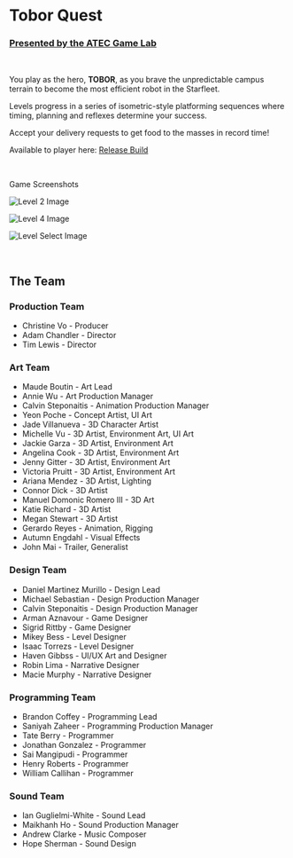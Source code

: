 # Tobor Quest
### [Presented by the ATEC Game Lab](https://atec-animgames.com/game-lab)

<br>

You play as the hero, <b>TOBOR</b>, as you brave the unpredictable campus terrain to become the most efficient robot in the Starfleet.

Levels progress in a series of isometric-style platforming sequences where timing, planning and reflexes determine your success.

Accept your delivery requests to get food to the masses in record time!

Available to player here: [Release Build](https://utdallas.box.com/shared/static/kp9rqzqfgr0qp4bz7ss5d2xwmoqsxbvc.zip)

<br>

Game Screenshots

![Level 2 Image](https://user-images.githubusercontent.com/58718468/210038395-66de68e1-0fd6-4496-a804-a54bd91d9fb0.png)

![Level 4 Image](https://user-images.githubusercontent.com/58718468/210038184-956c4260-2ca6-4470-8262-214b171e1a4e.png)

![Level Select Image](https://user-images.githubusercontent.com/58718468/210038533-fc91e6d9-74d3-41db-84e9-cddefc51c497.png)

<br>

## The Team

### Production Team
- Christine Vo - Producer
- Adam Chandler - Director
- Tim Lewis - Director

### Art Team
- Maude Boutin - Art Lead
- Annie Wu - Art Production Manager
- Calvin Steponaitis - Animation Production Manager
- Yeon Poche - Concept Artist, UI Art
- Jade Villanueva - 3D Character Artist
- Michelle Vu - 3D Artist, Environment Art, UI Art
- Jackie Garza - 3D Artist, Environment Art
- Angelina Cook - 3D Artist, Environment Art
- Jenny Gitter - 3D Artist, Environment Art
- Victoria Pruitt - 3D Artist, Environment Art
- Ariana Mendez - 3D Artist, Lighting
- Connor Dick - 3D Artist
- Manuel Domonic Romero III - 3D Art
- Katie Richard - 3D Artist
- Megan Stewart - 3D Artist
- Gerardo Reyes - Animation, Rigging
- Autumn Engdahl - Visual Effects
- John Mai - Trailer, Generalist

### Design Team
- Daniel Martinez Murillo - Design Lead
- Michael Sebastian - Design Production Manager
- Calvin Steponaitis - Design Production Manager
- Arman Aznavour - Game Designer
- Sigrid Rittby - Game Designer
- Mikey Bess - Level Designer
- Isaac Torrezs - Level Designer
- Haven Gibbss - UI/UX Art and Designer
- Robin Lima - Narrative Designer
- Macie Murphy - Narrative Designer

### Programming Team
- Brandon Coffey - Programming Lead
- Saniyah Zaheer - Programming Production Manager
- Tate Berry - Programmer
- Jonathan Gonzalez - Programmer
- Sai Mangipudi - Programmer
- Henry Roberts - Programmer
- William Callihan - Programmer

### Sound Team
- Ian Guglielmi-White - Sound Lead
- Maikhanh Ho - Sound Production Manager
- Andrew Clarke - Music Composer
- Hope Sherman - Sound Design
